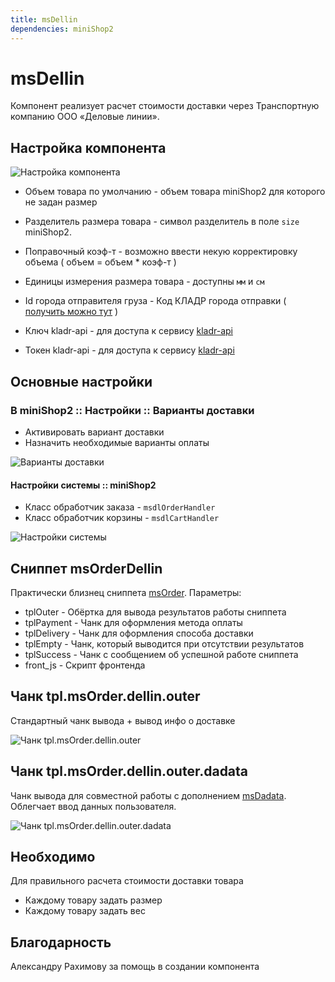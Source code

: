 ```yaml
---
title: msDellin
dependencies: miniShop2
---
```


# msDellin

Компонент реализует расчет стоимости доставки через Транспортную компанию ООО «Деловые линии».

## Настройка компонента

![Настройка компонента](https://file.modx.pro/files/e/7/a/e7a27881b153667a76904f96fbe1aad3.png)

- Объем товара по умолчанию - объем товара miniShop2 для которого не задан размер
- Разделитель размера товара - символ разделитель в поле `size` miniShop2.
- Поправочный коэф-т - возможно ввести некую корректировку объема ( объем = объем * коэф-т )
- Единицы измерения размера товара - доступны `мм` и `см`

- Id города отправителя груза - Код КЛАДР города отправки ( [получить можно тут][2] )
- Ключ kladr-api - для доступа к сервису [kladr-api][3]
- Токен kladr-api - для доступа к сервису [kladr-api][3]

## Основные настройки

### В miniShop2 :: Настройки :: Варианты доставки

- Активировать вариант доставки
- Назначить необходимые варианты оплаты

![Варианты доставки](https://file.modx.pro/files/6/4/f/64f4837253d6a20655b2bbf778b2f5be.png)

#### Настройки системы :: miniShop2

- Класс обработчик заказа - `msdlOrderHandler`
- Класс обработчик корзины - `msdlCartHandler`

![Настройки системы](https://file.modx.pro/files/4/c/7/4c7e98868eb59337c0ca1b55b06bd7ae.png)

## Сниппет msOrderDellin

Практически близнец сниппета [msOrder][4]. Параметры:

- tplOuter - Обёртка для вывода результатов работы сниппета
- tplPayment - Чанк для оформления метода оплаты
- tplDelivery - Чанк для оформления способа доставки
- tplEmpty - Чанк, который выводится при отсутствии результатов
- tplSuccess - Чанк с сообщением об успешной работе сниппета
- front_js - Скрипт фронтенда

## Чанк tpl.msOrder.dellin.outer

Стандартный чанк вывода + вывод инфо о доставке

![Чанк tpl.msOrder.dellin.outer](https://file.modx.pro/files/b/a/8/ba8c960dac69591ceb0e6ae5dd62a96a.png)

## Чанк tpl.msOrder.dellin.outer.dadata

Чанк вывода для совместной работы с дополнением [msDadata][5]. Облегчает ввод данных пользователя.

![Чанк tpl.msOrder.dellin.outer.dadata](https://file.modx.pro/files/7/d/b/7db9d87ce4173c39df29dd1a17ccb9cb.png)

## Необходимо

Для правильного расчета стоимости доставки товара

- Каждому товару задать размер
- Каждому товару задать вес

## Благодарность

Александру Рахимову за помощь в создании компонента

[2]: http://dev.dellin.ru/cms/
[3]: http://kladr-api.ru/
[4]: /components/minishop2/snippets/msorder
[5]: /components/msdadata
